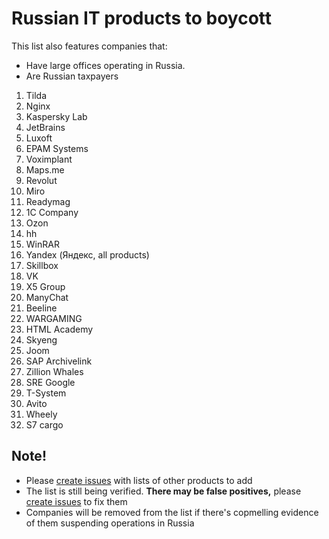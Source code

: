 # Russian IT products to boycott

This list also features companies that:
- Have large offices operating in Russia.
- Are Russian taxpayers

1. Tilda
2. Nginx
3. Kaspersky Lab
6. JetBrains
7. Luxoft
8. EPAM Systems
9. Voximplant
10. Maps.me
11. Revolut
12. Miro
13. Readymag
14. 1C Company
15. Ozon
16. hh
17. WinRAR
18. Yandex (Яндекс, all products)
19. Skillbox
20. VK
21. X5 Group
22. ManyChat
23. Beeline
24. WARGAMING
25. HTML Academy
26. Skyeng
27. Joom
28. SAP Archivelink
29. Zillion Whales
30. SRE Google
31. T-System
32. Avito
33. Wheely
34. S7 cargo

## Note!
- Please [create issues](https://github.com/vshymanskyy/StandWithUkraine/issues/new) with lists of other products to add
- The list is still being verified. **There may be false positives,** please [create issues](https://github.com/vshymanskyy/StandWithUkraine/issues/new) to fix them
- Companies will be removed from the list if there's copmelling evidence of them suspending operations in Russia
